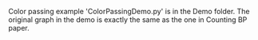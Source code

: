 Color passing example 'ColorPassingDemo.py' is in the Demo folder. The original graph in the demo is exactly the same as the one in Counting BP paper.